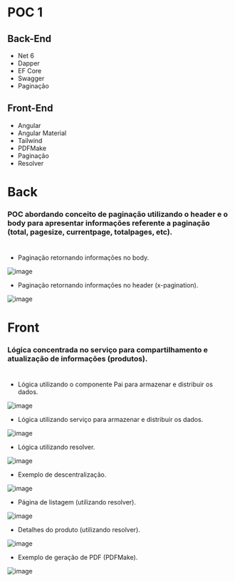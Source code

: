 # POC 1

## Back-End

- Net 6
- Dapper
- EF Core
- Swagger
- Paginação

## Front-End

- Angular
- Angular Material
- Tailwind
- PDFMake
- Paginação
- Resolver

#

# Back

### POC abordando conceito de paginação utilizando o header e o body para apresentar informações referente a paginação (total, pagesize, currentpage, totalpages, etc).

#

- Paginação retornando informações no body.

<img src=".docs/images/img-1.png" alt="image"/>

- Paginação retornando informações no header (x-pagination).

<img src=".docs/images/img-2.png" alt="image"/>

#

# Front

### Lógica concentrada no serviço para compartilhamento e atualização de informações (produtos).

#

- Lógica utilizando o componente Pai para armazenar e distribuir os dados.

<img src=".docs/images/img-3.png" alt="image"/>

- Lógica utilizando serviço para armazenar e distribuir os dados.

<img src=".docs/images/img-4.png" alt="image"/>

- Lógica utilizando resolver.

<img src=".docs/images/img-5.png" alt="image"/>

- Exemplo de descentralização.

<img src=".docs/images/img-6.png" alt="image"/>

- Página de listagem (utilizando resolver).

<img src=".docs/images/img-7.png" alt="image"/>

- Detalhes do produto (utilizando resolver).

<img src=".docs/images/img-8.png" alt="image"/>

- Exemplo de geração de PDF (PDFMake).

<img src=".docs/images/img-9.png" alt="image"/>
